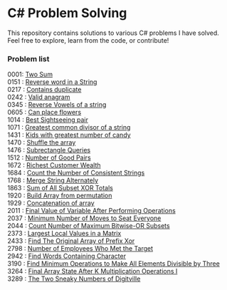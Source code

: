# C# Problem Solving

This repository contains solutions to various C# problems I have solved. Feel free to explore, learn from the code, or contribute!

### Problem list
0001: [Two Sum](https://leetcode.com/problems/two-sum/)  
0151 : [Reverse word in a String](leetcode.com/problems/reverse-words-in-a-string/)  
0217 : [Contains duplicate](leetcode.com/problems/contains-duplicate/)  
0242 : [Valid anagram](leetcode.com/problems/valid-anagram/)  
0345 : [Reverse Vowels of a string](leetcode.com/problems/reverse-words-in-a-string/)  
0605 : [Can place flowers](leetcode.com/problems/can-place-flowers/)  
1014 : [Best Sightseeing pair](leetcode.com/problems/best-sightseeing-pair/)  
1071 : [Greatest common divisor of a string](leetcode.com/problems/greatest-common-divisor-of-strings/)  
1431 : [Kids with greatest number of candy](leetcode.com/problems/kids-with-the-greatest-number-of-candies/)  
1470 : [Shuffle the array](leetcode.com/problems/shuffle-the-array)  
1476 : [Subrectangle Queries](leetcode.com/problems/subrectangle-queries/)  
1512 : [Number of Good Pairs](leetcode.com/problems/number-of-good-pairs/)  
1672 : [Richest Customer Wealth](leetcode.com/problems/richest-customer-wealth/)  
1684 : [Count the Number of Consistent Strings](leetcode.com/problems/count-the-number-of-consistent-strings/)  
1768 : [Merge String Alternately](leetcode.com/problems/merge-strings-alternately/)  
1863 : [Sum of All Subset XOR Totals](leetcode.com/problems/sum-of-all-subset-xor-totals/)  
1920 : [Build Array from permutation](leetcode.com/problems/build-array-from-permutation/)  
1929 : [Concatenation of array](leetcode.com/problems/concatenation-of-array/)  
2011 : [Final Value of Variable After Performing Operations](leetcode.com/problems/final-value-of-variable-after-performing-operations/)  
2037 : [Minimum Number of Moves to Seat Everyone](leetcode.com/problems/minimum-number-of-moves-to-seat-everyone/)  
2044 : [Count Number of Maximum Bitwise-OR Subsets](leetcode.com/problems/count-number-of-maximum-bitwise-or-subsets/description/)  
2373 : [Largest Local Values in a Matrix](leetcode.com/problems/largest-local-values-in-a-matrix)  
2433 : [Find The Original Array of Prefix Xor](leetcode.com/problems/find-the-original-array-of-prefix-xor)  
2798 : [Number of Employees Who Met the Target](leetcode.com/problems/number-of-employees-who-met-the-target)  
2942 : [Find Words Containing Character](leetcode.com/problems/find-words-containing-character/description/)  
3190 : [Find Minimum Operations to Make All Elements Divisible by Three](leetcode.com/problems/find-minimum-operations-to-make-all-elements-divisible-by-three)  
3264 : [Final Array State After K Multiplication Operations I](leetcode.com/problems/final-array-state-after-k-multiplication-operations-i)  
3289 : [The Two Sneaky Numbers of Digitville](leetcode.com/problems/the-two-sneaky-numbers-of-digitville/)  
